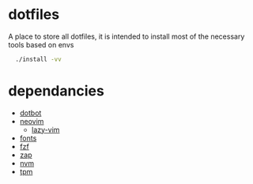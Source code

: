# dotfiles

A place to store all dotfiles, it is intended to install most of the necessary tools based on envs

```bash
  ./install -vv
```

# dependancies

- [dotbot](https://github.com/anishathalye/dotbot#plugins)
- [neovim](https://neovim.io/)
  - [lazy-vim](https://github.com/folke/lazy.nvim)
- [fonts](https://github.com:powerline/fonts)
- [fzf](https://github.com/junegunn/fzf)
- [zap](https://github.com/zap-zsh/zap)
- [nvm](https://github.com/nvm-sh/nvm)
- [tpm](https://github.com/tmux-plugins/tpm)
